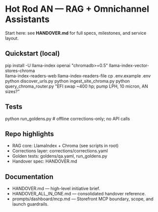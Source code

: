 # Hot Rod AN — RAG + Omnichannel Assistants

Start here: see **HANDOVER.md** for full specs, milestones, and service layout.

## Quickstart (local)
pip install -U llama-index openai "chromadb>=0.5" llama-index-vector-stores-chroma \
               llama-index-readers-web llama-index-readers-file
cp .env.example .env
python discover_urls.py
python ingest_site_chroma.py
python query_chroma_router.py "EFI swap ~400 hp; pump LPH, 10 micron, AN sizes?"

## Tests
python run_goldens.py  # offline corrections-only; no API calls

## Repo highlights
- RAG core: LlamaIndex + Chroma (see scripts in root)
- Corrections layer: corrections/corrections.yaml
- Golden tests: goldens/qa.yaml, run_goldens.py
- Handover spec: HANDOVER.md

## Documentation
- HANDOVER.md — high-level initiative brief.
- HANDOVER_ALL_IN_ONE.md — consolidated handover reference.
- prompts/dashboard/mcp.md — Storefront MCP boundary, scope, and launch guardrails.

